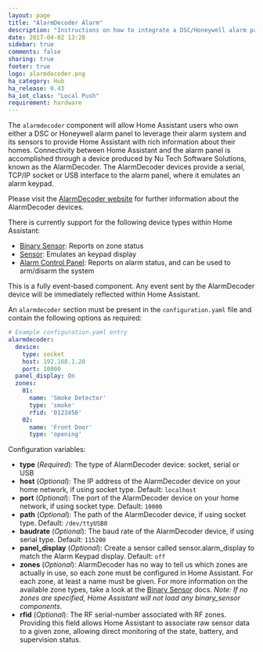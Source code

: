 ```yaml
---
layout: page
title: "AlarmDecoder Alarm"
description: "Instructions on how to integrate a DSC/Honeywell alarm panel with Home Assistant using an AlarmDecoder device."
date: 2017-04-02 13:28
sidebar: true
comments: false
sharing: true
footer: true
logo: alarmdecoder.png
ha_category: Hub
ha_release: 0.43
ha_iot_class: "Local Push"
requirement: hardware
---
```


The `alarmdecoder` component will allow Home Assistant users who own either a DSC or Honeywell alarm panel to leverage their alarm system and its sensors to provide Home Assistant with rich information about their homes. Connectivity between Home Assistant and the alarm panel is accomplished through a device produced by Nu Tech Software Solutions, known as the AlarmDecoder. The AlarmDecoder devices provide a serial, TCP/IP socket or USB interface to the alarm panel, where it emulates an alarm keypad. 

Please visit the [AlarmDecoder website](https://www.alarmdecoder.com/) for further information about the AlarmDecoder devices.

There is currently support for the following device types within Home Assistant:

- [Binary Sensor](/components/binary_sensor.alarmdecoder/): Reports on zone status
- [Sensor](/components/sensor.alarmdecoder/): Emulates an keypad display
- [Alarm Control Panel](/components/alarm_control_panel.alarmdecoder/): Reports on alarm status, and can be used to arm/disarm the system

This is a fully event-based component. Any event sent by the AlarmDecoder device will be immediately reflected within Home Assistant.

An `alarmdecoder` section must be present in the `configuration.yaml` file and contain the following options as required:

```yaml
# Example configuration.yaml entry
alarmdecoder:
  device:
    type: socket
    host: 192.168.1.20
    port: 10000
  panel_display: On
  zones:
    01:
      name: 'Smoke Detector'
      type: 'smoke'
      rfid: '0123456'
    02:
      name: 'Front Door'
      type: 'opening'
```

Configuration variables:

- **type** (*Required*): The type of AlarmDecoder device: socket, serial or USB
- **host** (*Optional*): The IP address of the AlarmDecoder device on your home network, if using socket type. Default: `localhost`
- **port** (*Optional*): The port of the AlarmDecoder device on your home network, if using socket type. Default: `10000`
- **path** (*Optional*): The path of the AlarmDecoder device, if using socket type. Default: `/dev/ttyUSB0`
- **baudrate** (*Optional*): The baud rate of the AlarmDecoder device, if using serial type. Default: `115200`
- **panel_display** (*Optional*): Create a sensor called sensor.alarm_display to match the Alarm Keypad display. Default: `off`
- **zones** (*Optional*): AlarmDecoder has no way to tell us which zones are actually in use, so each zone must be configured in Home Assistant. For each zone, at least a name must be given. For more information on the available zone types, take a look at the [Binary Sensor](/components/binary_sensor.alarmdecoder/) docs. *Note: If no zones are specified, Home Assistant will not load any binary_sensor components.*
- **rfid** (*Optional*): The RF serial-number associated with RF zones.  Providing this field allows Home Assistant to associate raw sensor data to a given zone, allowing direct monitoring of the state, battery, and supervision status.
